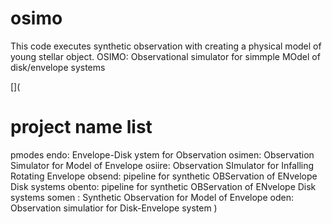 # osimo

This code executes synthetic observation with creating a physical model of young stellar object.
OSIMO: Observational simulator for simmple MOdel of disk/envelope systems

[](
# project name list
pmodes
endo: Envelope-Disk ystem for Observation
osimen: Observation Simulator for Model of Envelope
osiire: Observation SImulator for Infalling Rotating Envelope
obsend: pipeline for synthetic OBServation of ENvelope Disk systems
obento: pipeline for synthetic OBServation of ENvelope Disk systems
somen : Synthetic Observation for  Model of Envelope
oden: Observation simulatior for Disk-Envelope system
)

#

